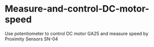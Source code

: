 # Measure-and-control-DC-motor-speed
Use potentiometer to control DC motor GA25 and measure speed by Proximity Sensors SN-04
